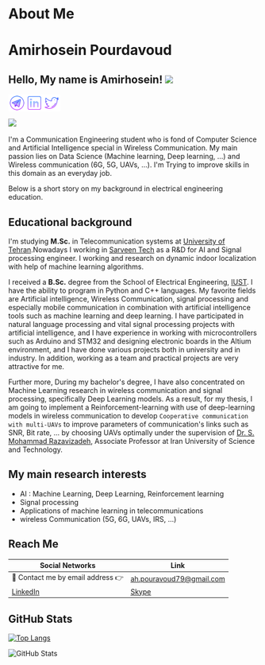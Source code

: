 # About Me
# Amirhosein Pourdavoud

## Hello, My name is Amirhosein! <img src="https://media.giphy.com/media/hvRJCLFzcasrR4ia7z/giphy.gif" width="25px">

<a href="https://www.t.me/amirhosein_prdv">
  <img align="left" alt="Amirhosein's Telegram" width="35px" src="imgs/icons8-telegram.svg" />
</a>
<a href="https://twitter.com/Amirhosein_prdv">
  <img align="center" alt="Amirhosein Pourdavoud | Twitter" width="35px" src="imgs/icons8-twitter.svg" />
</a>
<a href="https://www.linkedin.com/in/amirhosein-prdv">
  <img align="left" alt="Amirhosein's LinkedIn" width="35px" src="imgs/icons8-linkedin.svg" />
</a>

![](https://visitor-badge-reloaded.herokuapp.com/badge?page_id=amirhosein-prdv.amirhosein-prdv)

I'm a Communication Engineering student who is fond of Computer Science and Artificial Intelligence special in Wireless Communication. My main passion lies on
Data Science (Machine learning, Deep learning, ...) and Wireless communication (6G, 5G, UAVs, ...). I'm Trying to improve skills in this domain as an everyday job.

Below is a short story on my background in electrical engineering education.
## Educational background
I'm studying **M.Sc.** in Telecommunication systems at [University of Tehran](https://ece.ut.ac.ir/en/ece).Nowadays I working in [Sarveen Tech](https://sarveentech.ir) as a R&D for AI and Signal processing engineer. I working and research on dynamic indoor localization with help of machine learning algorithms.

I received a **B.Sc.** degree from the School of Electrical Engineering, [IUST](http://www.iust.ac.ir/en). 
I have the ability to program in Python and C++ languages. My favorite fields are Artificial intelligence, Wireless Communication, signal processing and especially mobile communication in combination with artificial intelligence tools such as machine learning and deep learning. I have participated in natural language processing and vital signal processing projects with artificial intelligence, and I have experience in working with microcontrollers such as Arduino and STM32 and designing electronic boards in the Altium environment, and I have done various projects both in university and in industry. In addition, working as a team and practical projects are very attractive for me.

Further more, During my bachelor's degree, I have also concentrated on Machine Learning research in wireless communication and signal processing, specifically Deep Learning models. As a result, for my thesis, I am going to implement a Reinforcement-learning with use of deep-learning models in wireless communication to develop `Cooperative communication with multi-UAVs` to improve parameters of communication's links such as SNR, Bit rate, ... by choosing UAVs optimally under the supervision of [Dr. S. Mohammad Razavizadeh](https://scholar.google.nl/citations?hl=en&user=jtR2cGMAAAAJ), Associate Professor at Iran University of Science and Technology.

[//]: <> (I have recently started my M.Sc. in telecommunications engineering at IUST as I received honorary master's admission from Iran University of Science and Technology.)

## My main research interests
- AI : Machine Learning, Deep Learning, Reinforcement learning
- Signal processing
- Applications of machine learning in telecommunications
- wireless Communication (5G, 6G, UAVs, IRS, ...)


## Reach Me

| Social Networks  |   Link          |
|-----------|--------------------|
| 📧 Contact me by email address 👉 | ah.pouravoud79@gmail.com |
|  [LinkedIn](https://www.linkedin.com/in/amirhosein-pourdavoud-761873105/)  | [Skype](https://join.skype.com/invite/FNbzKDam4yMu)  |

## GitHub Stats

[![Top Langs](https://github-readme-stats.vercel.app/api/top-langs/?username=amirhosein-prdv&layout=compact)](https://github.com/anuraghazra/github-readme-stats)

<p><img src="https://github-readme-stats.vercel.app/api?username=amirhosein-prdv&amp;show_icons=true" alt="GitHub Stats"></p>
